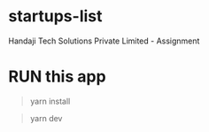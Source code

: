 # startups-list
Handaji Tech Solutions Private Limited - Assignment

# RUN this app
> yarn install

> yarn dev
